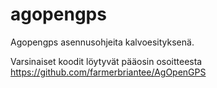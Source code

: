 # agopengps
Agopengps asennusohjeita kalvoesityksenä.

Varsinaiset koodit löytyvät pääosin osoitteesta https://github.com/farmerbriantee/AgOpenGPS

